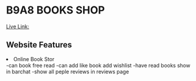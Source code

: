 # B9A8 BOOKS SHOP

[Live Link:](https://scintillating-monstera-d87398.netlify.app/) 

## Website Features

<li>Online Book Stor</li>
-can book free read  
-can add like book add wishlist 
-have read books show in barchat
-show all peple reviews in reviews page
